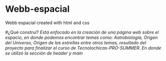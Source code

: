 # Webb-espacial
Webb espacial created with html and css

#¿Qué construí?
*Está enfocado en la creación de una página web sobre el espacio, en donde podemos encontrar temas como: Astrobiología, Origen del Universo, Origen de las estrellas entre otros temas, resultado del proyecto para finalizar el curso de Tecnolochicas-PRO-SUMMER.
En donde se utilizó la sección de header y main*
